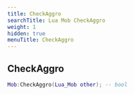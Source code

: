 ```yaml
---
title: CheckAggro
searchTitle: Lua Mob CheckAggro
weight: 1
hidden: true
menuTitle: CheckAggro
---
```

## CheckAggro
```lua
Mob:CheckAggro(Lua_Mob other); -- bool
```